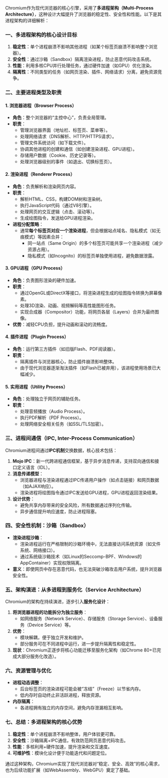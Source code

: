 Chromium作为现代浏览器的核心引擎，采用了**多进程架构（Multi-Process Architecture）**，这种设计大幅提升了浏览器的稳定性、安全性和性能。以下是其进程架构的详细解析：


### **一、多进程架构的核心设计目标**
1. **稳定性**：单个进程崩溃不影响其他进程（如某个标签页崩溃不影响整个浏览器）。
2. **安全性**：通过沙箱（Sandbox）隔离渲染进程，防止恶意代码攻击系统。
3. **性能**：利用多核CPU并行处理任务，通过硬件加速（如GPU）优化渲染。
4. **隔离性**：不同类型的任务（如网页渲染、插件、网络请求）分离，避免资源竞争。


### **二、主要进程类型及职责**
#### 1. **浏览器进程（Browser Process）**
- **角色**：整个浏览器的“主控中心”，负责全局管理。
- **职责**：
  - 管理浏览器界面（地址栏、标签页、菜单等）。
  - 处理网络请求（DNS解析、HTTP/HTTPS请求）。
  - 管理文件系统访问（如下载文件）。
  - 协调其他进程的创建和通信（如创建渲染进程、GPU进程）。
  - 存储用户数据（Cookie、历史记录等）。
  - 处理浏览器级别的事件（如退出、切换标签页）。

#### 2. **渲染进程（Renderer Process）**
- **角色**：负责解析和渲染网页内容。
- **职责**：
  - 解析HTML、CSS，构建DOM树和渲染树。
  - 执行JavaScript代码（通过V8引擎）。
  - 处理网页的交互逻辑（点击、滚动等）。
  - 生成绘图指令，发送给GPU进程渲染。
- **进程分配策略**：
  - 通常**每个标签页对应一个渲染进程**，但会根据站点域名、隐私模式（如无痕模式）等因素合并：
    - 同一站点（Same Origin）的多个标签页可能共享一个渲染进程（减少资源占用）。
    - 隐私模式（如Incognito）的标签页单独使用进程，避免数据泄露。

#### 3. **GPU进程（GPU Process）**
- **角色**：负责图形渲染的硬件加速。
- **职责**：
  - 通过OpenGL或DirectX等接口，将渲染进程生成的绘图指令转换为屏幕像素。
  - 处理3D渲染、动画、视频解码等高性能图形任务。
  - 实现合成器（Compositor）功能，将网页各层（Layers）合并为最终图像。
- **优势**：减轻CPU负担，提升动画和滚动的流畅度。

#### 4. **插件进程（Plugin Process）**
- **角色**：运行第三方插件（如旧版Flash、PDF阅读器）。
- **职责**：
  - 隔离插件与浏览器核心，防止插件崩溃影响整体。
  - 由于现代浏览器逐渐淘汰插件（如Flash已被弃用），该进程使用场景已大幅减少。

#### 5. **实用进程（Utility Process）**
- **角色**：处理独立于网页的辅助任务。
- **职责**：
  - 处理音频播放（Audio Process）。
  - 执行PDF解析（PDF Process）。
  - 处理网络安全相关任务（如SSL/TLS加密）。


### **三、进程间通信（IPC, Inter-Process Communication）**
Chromium进程间通过**IPC机制**交换数据，核心技术包括：
1. **Mojo IPC**：新一代跨进程通信框架，基于异步消息传递，支持双向通信和接口定义语言（IDL）。
2. **消息传递模型**：
   - 浏览器进程与渲染进程通过IPC传递用户操作（如点击链接）和网页数据（如AJAX响应）。
   - 渲染进程将绘图指令通过IPC发送给GPU进程，GPU进程返回渲染结果。
3. **设计优势**：
   - 避免共享内存带来的安全风险，所有数据通过序列化传输。
   - 异步通信提升响应速度，防止进程阻塞。


### **四、安全性机制：沙箱（Sandbox）**
- **渲染进程沙箱**：
  - 渲染进程运行在严格限制的沙箱环境中，无法直接访问系统资源（如文件系统、网络接口）。
  - 通过系统级沙箱技术（如Linux的Seccomp-BPF、Windows的AppContainer）实现权限隔离。
- **意义**：即使网页中存在恶意代码，也无法突破沙箱攻击用户系统，提升浏览器安全性。


### **五、架构演进：从多进程到服务化（Service Architecture）**
Chromium的架构在持续演进，逐步引入**服务化设计**：
1. **将浏览器进程的功能拆分为独立服务**：
   - 如网络服务（Network Service）、存储服务（Storage Service）、设备服务（Device Service）等。
2. **优势**：
   - 模块解耦，便于独立开发和维护。
   - 部分服务可在不同进程中运行，进一步提升隔离性和稳定性。
3. **现状**：Chromium正逐步将核心功能迁移至服务化架构（如Chrome 80+已完成大部分服务化改造）。


### **六、资源管理与优化**
- **进程动态调整**：
  - 后台标签页的渲染进程可能会被“冻结”（Freeze）以节省内存。
  - 低内存时自动终止非活跃进程，释放资源。
- **内存隔离**：
  - 各进程拥有独立的内存空间，避免内存泄漏相互影响。


### **七、总结：多进程架构的核心优势**
1. **稳定性**：单个进程崩溃不影响整体，用户体验更可靠。
2. **安全性**：沙箱隔离+IPC通信，有效防范网页恶意代码攻击。
3. **性能**：多核利用+硬件加速，提升渲染和交互速度。
4. **可维护性**：模块化设计便于功能迭代和问题定位。

通过这种架构，Chromium实现了现代浏览器对“稳定、安全、高效”的核心需求，也为后续功能扩展（如WebAssembly、WebGPU）奠定了基础。